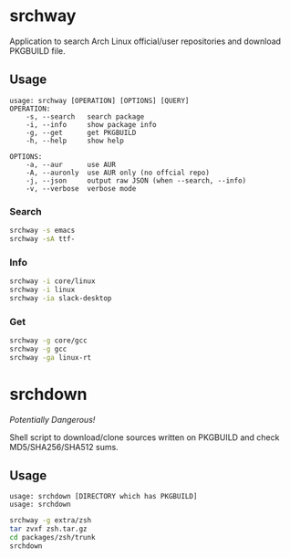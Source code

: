 # srchway

Application to search Arch Linux official/user repositories and download PKGBUILD file.

## Usage

```
usage: srchway [OPERATION] [OPTIONS] [QUERY]
OPERATION:
    -s, --search   search package
    -i, --info     show package info
    -g, --get      get PKGBUILD
    -h, --help     show help

OPTIONS:
    -a, --aur      use AUR
    -A, --auronly  use AUR only (no offcial repo)
    -j, --json     output raw JSON (when --search, --info)
    -v, --verbose  verbose mode
```

### Search

```bash
srchway -s emacs
srchway -sA ttf-
```

### Info

```bash
srchway -i core/linux
srchway -i linux
srchway -ia slack-desktop
```

### Get

```bash
srchway -g core/gcc
srchway -g gcc
srchway -ga linux-rt
```

# srchdown

*Potentially Dangerous!*

Shell script to download/clone sources written on PKGBUILD and check MD5/SHA256/SHA512 sums.

## Usage

```
usage: srchdown [DIRECTORY which has PKGBUILD]
usage: srchdown
```

```bash
srchway -g extra/zsh
tar zvxf zsh.tar.gz
cd packages/zsh/trunk
srchdown
```
